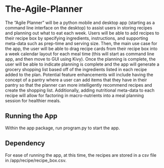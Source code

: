 # The-Agile-Planner
The “Agile Planner” will be a python mobile and desktop app (starting as a command line interface on the desktop) to assist users in storing recipes and planning out what to eat each week. Users will be able to add recipes to their recipe box by specifying ingredients, instructions, and supporting meta-data such as prep-time and serving size. Then, the main use case for the app, the user will be able to drag recipe cards from their recipe box into a week calendar layout for each meal time (this will start as command line app, and then move to GUI using Kivy). Once the planning is complete, the user will be able to indicate planning is complete and the app will generate a grocery shopping list based off of the ingredients listed in each recipe added to the plan. Potential feature enhancements will include having the concept of a pantry where a user can add items that they have in their pantry so that the planner can more intelligently recommend recipes and create the shopping list. Additionally, adding nutritional meta-data to each recipe will allow for factoring in macro-nutrients into a meal planning session for healthier meals.

## Running the App
Within the app package, run program.py to start the app. 

## Dependency
For ease of running the app, at this time, the recipes are stored in a csv file in /app/recipe/recipe_box.csv. 
